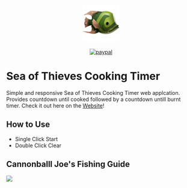 <p align="center">
  <img src="assets\img\fish_logo.png" height="100px" width="100px">
</p>
<p align="center">
  <a href="https://www.paypal.com/donate?business=GUQQ96LMT48UY&no_recurring=0&item_name=To+maintain+the+service.&currency_code=USD">
      <img src="https://img.shields.io/badge/Donate-PayPal-green.svg" alt="paypal">
  </a>
</p>

# Sea of Thieves Cooking Timer
Simple and responsive Sea of Thieves Cooking Timer web applcation. Provides countdown until cooked followed by a countdown untill burnt timer. Check it out here on the <a href="assets\img\guide.png" target="_blank">Website</a>!

## How to Use
 - Single Click Start
 - Double Click Clear 

## Cannonballl Joe's Fishing Guide
![](assets\img\guide.png)

